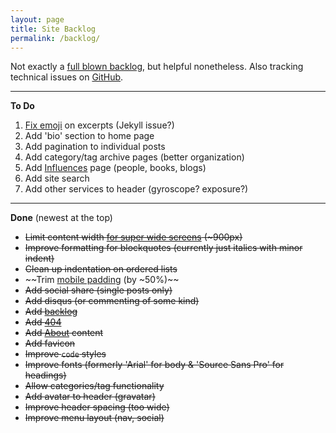 ```yaml
---
layout: page
title: Site Backlog
permalink: /backlog/
---
```

Not exactly a [full blown backlog](https://www.atlassian.com/agile/backlogs/), but helpful nonetheless. Also tracking technical issues on [GitHub](https://github.com/emerywebster/emerywebster.github.io/issues).

---

**To Do**

1. [Fix emoji](https://cloudup.com/cXq_pgYPocx) on excerpts (Jekyll issue?)
2. Add 'bio' section to home page
3. Add pagination to individual posts
4. Add category/tag archive pages (better organization)
5. Add [Influences](/influences) page (people, books, blogs)
6. Add site search
7. Add other services to header (gyroscope? exposure?)

---

**Done** (newest at the top)

- ~~Limit content width [for super wide screens](https://cloudup.com/cdxUYqQXM0W ) (~900px)~~
- ~~Improve formatting for blockquotes (currently just italics with minor indent)~~
- ~~Clean up indentation on ordered lists~~
- ~~Trim [mobile padding](https://cloudup.com/cfBK6B3HpJn) (by ~50%)~~
- ~~Add social share (single posts only)~~
- ~~Add disqus (or commenting of some kind)~~
- ~~Add [backlog](/backlog)~~
- ~~Add [404](/asdfghjkl)~~
- ~~Add [About](/about) content~~
- ~~Add favicon~~
- ~~Improve `code` styles~~
- ~~Improve fonts (formerly 'Arial' for body & 'Source Sans Pro' for headings)~~
- ~~Allow categories/tag functionality~~
- ~~Add avatar to header (gravatar)~~
- ~~Improve header spacing (too wide)~~
- ~~Improve menu layout (nav, social)~~



